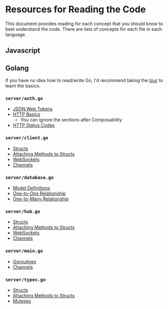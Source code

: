 # Resources for Reading the Code
This document provides reading for each concept that you should know to best understand the code. There are lists of concepts for each file in each language.

## Javascript


## Golang
If you have no idea how to read/write Go, I'd recommend taking the [tour](https://tour.golang.org/) to learn the basics.

### `server/auth.go`
* [JSON Web Tokens](https://jwt.io/introduction/)
* [HTTP Basics](https://cryptic.io/go-http/)
  * You can ignore the sections after Composability
* [HTTP Status Codes](https://developer.mozilla.org/en-US/docs/Web/HTTP/Status)

### `server/client.go`
* [Structs](https://gobyexample.com/structs)
* [Attaching Methods to Structs](https://gobyexample.com/methods)
* [WebSockets](https://en.wikipedia.org/wiki/WebSocket)
* [Channels](https://gobyexample.com/channels)

### `server/database.go`
* [Model Definitions](http://gorm.io/docs/models.html)
* [One-to-One Relationship](http://gorm.io/docs/has_one.html)
* [One-to-Many Relationship](http://gorm.io/docs/has_many.html)

### `server/hub.go`
* [Structs](https://gobyexample.com/structs)
* [Attaching Methods to Structs](https://gobyexample.com/methods)
* [WebSockets](https://en.wikipedia.org/wiki/WebSocket)
* [Channels](https://gobyexample.com/channels)

### `server/main.go`
* [Goroutines](https://gobyexample.com/goroutines)
* [Channels](https://gobyexample.com/channels)

### `server/types.go`
* [Structs](https://gobyexample.com/structs)
* [Attaching Methods to Structs](https://gobyexample.com/methods)
* [Mutexes](https://gobyexample.com/mutexes)
